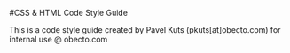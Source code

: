 #CSS & HTML Code Style Guide

This is a code style guide created by Pavel Kuts (pkuts[at]obecto.com) for internal use @ obecto.com
